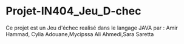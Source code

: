 # Projet-IN404_Jeu_D-chec
Ce projet est un Jeu d'échec realisé dans le langage JAVA par : Amir Hammad, Cylia Adouane,Mycipssa Ali Ahmedi,Sara Saretta
